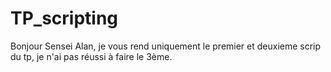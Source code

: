 # TP_scripting

Bonjour Sensei Alan, je vous rend uniquement le premier et deuxieme scrip du tp, je n'ai pas réussi à faire le 3ème.

